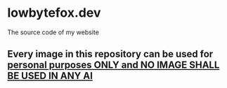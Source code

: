 # lowbytefox.dev

The source code of my website

## Every image in this repository can be used for <ins>personal purposes ONLY and NO IMAGE SHALL BE USED IN ANY AI</ins>
